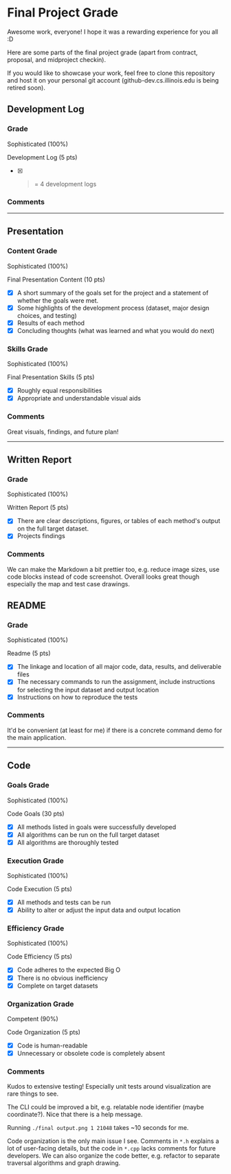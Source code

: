 # Final Project Grade

Awesome work, everyone! I hope it was a rewarding experience for you all :D

Here are some parts of the final project grade (apart from contract, proposal, and midproject checkin).

If you would like to showcase your work, feel free to clone this repository and host it on your personal git account (github-dev.cs.illinois.edu is being retired soon).

## Development Log

### Grade 

Sophisticated (100%)

Development Log (5 pts)
- [x] >= 4 development logs

### Comments

______________________________________________________________

## Presentation
### Content Grade

Sophisticated (100%)

Final Presentation Content (10 pts)
- [x] A short summary of the goals set for the project and a statement of whether the goals were met.
- [x] Some highlights of the development process (dataset, major design choices, and testing)
- [x] Results of each method
- [x] Concluding thoughts (what was learned and what you would do next)

### Skills Grade

Sophisticated (100%)

Final Presentation Skills (5 pts)
- [x] Roughly equal responsibilities
- [x] Appropriate and understandable visual aids

### Comments

Great visuals, findings, and future plan!

______________________________________________________________

## Written Report
### Grade

Sophisticated (100%)

Written Report (5 pts)
- [x] There are clear descriptions, figures, or tables of each method's output on the full target dataset.
- [x] Projects findings

### Comments

We can make the Markdown a bit prettier too, e.g. reduce image sizes, use code blocks instead of code screenshot. Overall looks great though especially the map and test case drawings.

## README

### Grade

Sophisticated (100%)

Readme (5 pts)
- [x] The linkage and location of all major code, data, results, and deliverable files
- [x] The necessary commands to run the assignment, include instructions for selecting the input dataset and output location
- [x] Instructions on how to reproduce the tests

### Comments

It'd be convenient (at least for me) if there is a concrete command demo for the main application.

______________________________________________________________

## Code

### Goals Grade

Sophisticated (100%)

Code Goals (30 pts)
- [x] All methods listed in goals were successfully developed
- [x] All algorithms can be run on the full target dataset
- [x] All algorithms are thoroughly tested

### Execution Grade

Sophisticated (100%)

Code Execution (5 pts)
- [x] All methods and tests can be run
- [x] Ability to alter or adjust the input data and output location

### Efficiency Grade

Sophisticated (100%)

Code Efficiency (5 pts)
- [x] Code adheres to the expected Big O
- [x] There is no obvious inefficiency
- [x] Complete on target datasets

### Organization Grade

Competent (90%)

Code Organization (5 pts)
- [x] Code is human-readable
- [x] Unnecessary or obsolete code is completely absent

### Comments

Kudos to extensive testing! Especially unit tests around visualization are rare things to see.

The CLI could be improved a bit, e.g. relatable node identifier (maybe coordinate?). Nice that there is a help message.

Running `./final output.png 1 21048` takes \~10 seconds for me.

Code organization is the only main issue I see. Comments in `*.h` explains a lot of user-facing details, but the code in `*.cpp` lacks comments for future developers. We can also organize the code better, e.g. refactor to separate traversal algorithms and graph drawing.

